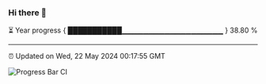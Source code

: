 ### Hi there 👋

⏳ Year progress { ███████████▁▁▁▁▁▁▁▁▁▁▁▁▁▁▁▁▁▁▁ } 38.80 %

---

⏰ Updated on Wed, 22 May 2024 00:17:55 GMT

![Progress Bar CI](https://github.com/liununu/liununu/workflows/Progress%20Bar%20CI/badge.svg)
